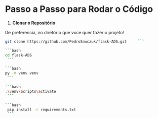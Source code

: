# Passo a Passo para Rodar o Código

1. **Clonar o Repositório**

De preferencia, no diretório que voce quer fazer o projeto!

   ```bash
   git clone https://github.com/PedroSawczuk/flask-ADS.git     ```

   ```bash
   cd flask-ADS
    ```

   ```bash
   py -m venv venv
    ```

   ```bash
   .\venv\Scripts\activate
    ```

   ```bash
    pip install -r requirements.txt
    ```